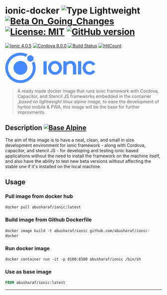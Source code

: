 # ionic-docker ![Type Lightweight](https://img.shields.io/badge/Type-Lightweight-35a4de.svg) [![Beta On_Going_Changes](https://img.shields.io/badge/Beta-On_Going_Changes-brightgreen.svg)](https://badge.fury.io/gh/abusharaf%2Fionic-docker) [![License: MIT](https://img.shields.io/badge/License-MIT-yellow.svg)](https://opensource.org/licenses/MIT) [![GitHub version](https://badge.fury.io/gh/abusharaf%2Fionic-docker.svg)](https://badge.fury.io/gh/abusharaf%2Fionic-docker)

[![Ionic 4.0.5](https://img.shields.io/badge/Ionic-4.0.5-blue.svg)](https://beta.ionicframework.com/docs)
[![Cordova 8.0.0](https://img.shields.io/badge/Cordova-8.0.0-orange.svg)](https://www.npmjs.com/package/cordova)
[![Build Status](https://travis-ci.org/abusharaf/ionic-docker.svg?branch=master)](https://travis-ci.org/abusharaf/ionic-docker)
[![HitCount](http://hits.dwyl.io/abusharaf/ionic-docker.svg)](http://hits.dwyl.io/abusharaf/ionic-docker)

![Ionic](https://raw.githubusercontent.com/abusharaf/ionic-docker/master/icons/rsz_ionic-logo.png "Ionic")

> A ready made docker image that runs ionic framework with Cordova, Capacitor, and Stencil JS frameworks embedded in the container _,based on lightweight linux alpine image,_ to ease the development of hyrbid mobile & PWA, this image will be the base for further improvments.


## Description [![Base Alpine](https://img.shields.io/badge/Base-Alpine-red.svg)](https://hub.docker.com/_/alpine/)

The aim of this image is to have a neat, clean, and small in size development environment for ionic framework - along with Cordova, capacitor, and stencil JS - for developing and testing ionic based applications without the need to install the framework on the machine itself, and also have the ability to test new beta versions without affecting the stable one if it's installed on the local machine.

## Usage

### Pull image from docker hub

```
docker pull abusharaf/ionic:latest
```

### Build image from Github Dockerfile
```
docker image build -t abusharaf/ionic github.com/abusharaf/ionic-docker
```

### Run docker image
```
docker container run -it -p 8100:8100 abusharaf/ionic /bin/sh
```

### Use as base image
```dockerfile
FROM abusharaf/ionic:latest
```

___
